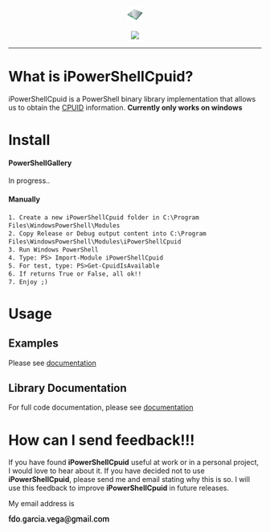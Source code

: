 <p align="center">
  <img src="https://github.com/iAJTin/iPowerShellCpuid/blob/main/powershellgallery/iPowerShellCpuid.png" height="32">
</p>
<p align="center">
  <a href="https://github.com/iAJTin/iPowerShellCpuid">
    <img src="https://img.shields.io/badge/iTin-iPowerShellCpuid-green.svg?style=flat"/>
  </a>
</p>

***

# What is iPowerShellCpuid?
iPowerShellCpuid is a PowerShell binary library implementation that allows us to obtain the [CPUID] information.
**Currently only works on windows**

# Install 

#### PowerShellGallery

In progress..

#### Manually

 ```
 1. Create a new iPowerShellCpuid folder in C:\Program Files\WindowsPowerShell\Modules
 2. Copy Release or Debug output content into C:\Program Files\WindowsPowerShell\Modules\iPowerShellCpuid
 3. Run Windows PowerShell
 4. Type: PS> Import-Module iPowerShellCpuid
 5. For test, type: PS>Get-CpuidIsAvailable
 6. If returns True or False, all ok!!
 7. Enjoy ;)
 ```

# Usage

## Examples

 Please see [documentation]

## Library Documentation

For full code documentation, please see [documentation]

# How can I send feedback!!!

If you have found **iPowerShellCpuid** useful at work or in a personal project, I would love to hear about it. If you have decided not to use **iPowerShellCpuid**, please send me and email stating why this is so. I will use this feedback to improve **iPowerShellCpuid** in future releases.

My email address is 

![email.png][email] 

[email]: ./assets/email.png "email"
[CPUID]: https://github.com/iAJTin/iCPUID
[documentation]: ./documentation/iPowerShellCpuid.md
